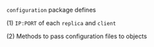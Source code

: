 ```configuration``` package defines 

(1) ```IP:PORT``` of each ```replica``` and ```client```

(2) Methods to pass configuration files to objects